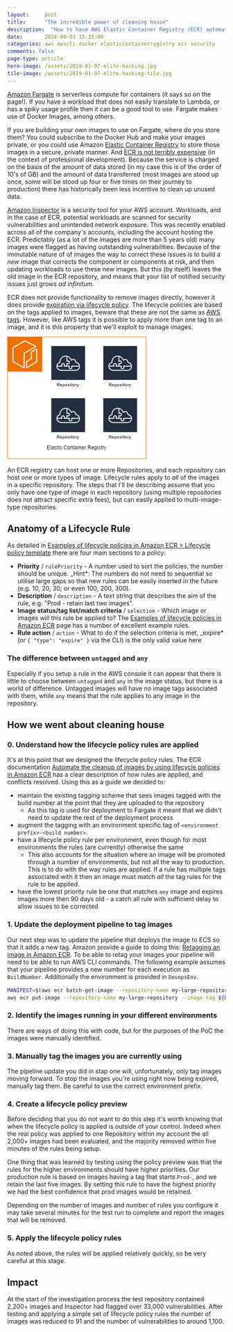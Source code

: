 ```yaml
---
layout: 	post
title:  	"The incredible power of cleaning house"
description:  "How to have AWS Elastic Container Registry (ECR) automatically expire your old images for fun, savings and security"
date:   	2024-09-03 15:15:00
categories: aws awscli docker elasticcontainerregistry ecr security
comments: false
page-type: article
hero-image: /assets/2019-01-07-elite-hacking.jpg
tile-image: /assets/2019-01-07-elite-hacking-tile.jpg
---
```


[Amazon Fargate](https://aws.amazon.com/fargate/) is serverless compute for containers (it says so on the page!). If you have a workload that does not easily translate to Lambda, or has a spiky usage profile then it can be a good tool to use. Fargate makes use of Docker Images, among others.

If you are building your own images to use on Fargate, where do you store them? You could subscribe to the Docker Hub and make your images private, or you could use Amazon [Elastic Container Registry](https://aws.amazon.com/ecr/) to store those images in a secure, private manner. And [ECR is not terribly expensive](https://aws.amazon.com/ecr/pricing/) (in the context of professional development). Because the service is charged on the basis of the amount of data stored (in my case this is of the order of 10's of GB) and the amount of data transferred (most images are stood up once, some will be stood up four or five times on their journey to production) there has historically been less incentive to clean up unused data.

[Amazon Inspector](https://aws.amazon.com/inspector/) is a security tool for your AWS account. Workloads, and in the case of ECR, potential workloads are scanned for security vulnerabilities and unintended network exposure. This was recently enabled across all of the company's accounts, including the account hosting the ECR. Predictably (as a lot of the images are more than 5 years old) many images were flagged as having outstanding vulnerabilities. Because of the immutable nature of of images the way to correct these issues is to build a _new_ image that corrects the component or components at risk, and then updating workloads to use these new images. But this (by itself) leaves the old image in the ECR repository, and means that your list of notified security issues just grows _ad infinitum_.

ECR does not provide functionality to remove images directly, however it does provide [expiration via lifecycle policy](https://docs.aws.amazon.com/AmazonECR/latest/userguide/LifecyclePolicies.html). The lifecycle policies are based on the tags applied to images, beware that these are not the same as [AWS tags](https://docs.aws.amazon.com/whitepapers/latest/tagging-best-practices/what-are-tags.html). However, like AWS tags it is possible to apply more than one tag to an image, and it is this property that we'll exploit to manage images.

![Diagram showing an ECR registry hosting many repositories](/assets/2024-09-03-ecr-diagram.png)

An ECR registry can host one or more Repositories, and each repository can host one or more types of image. Lifecycle rules apply to _all_ of the images in a specific repository. The steps that I'll be describing assume that you only have one type of image in each repository (using multiple repositories does not attract specific extra fees), but can easily applied to multi-image-type repositories.

## Anatomy of a Lifecycle Rule

As detailed in [Examples of lifecycle policies in Amazon ECR > Lifecycle policy template](https://docs.aws.amazon.com/AmazonECR/latest/userguide/lifecycle_policy_examples.html#lifecycle_policy_syntax) there are four main sections to a policy:

* **Priority** / `rulePriority` - A number used to sort the policies, the number should be unique. _Hint*: The numbers do not need to sequential so utilise large gaps so that new rules can be easily inserted in the future (e.g. 10, 20, 30; or even 100, 200, 300).
* **Description** / `description` - A text string that describes the aim of the rule, e.g. "Prod - retain last two images".
* **Image status/tag list/match criteria** / `selection` - Which image or images will this rule be applied to? The [Examples of lifecycle policies in Amazon ECR](https://docs.aws.amazon.com/AmazonECR/latest/userguide/lifecycle_policy_examples.html) page has a number of excellent example rules.
* **Rule action** / `action` - What to do if the selection criteria is met, _expire* (or `{ "type": "expire" }` via the CLI) is the only valid value here

### The difference between `untagged` and `any`

Especially if you setup a rule in the AWS console it can appear that there is little to choose between `untagged` and `any` in the image status, but there is a world of difference. Untagged images will have _no_ image tags associated with them, while `any` means that the rule applies to any image in the repository.

## How we went about cleaning house

### 0. Understand how the lifecycle policy rules are applied

It's at this point that we designed the lifecycle policy rules. The ECR documentation [Automate the cleanup of images by using lifecycle policies in Amazon ECR](https://docs.aws.amazon.com/AmazonECR/latest/userguide/LifecyclePolicies.html) has a clear description of how rules are applied, and conflicts resolved. Using this as a guide we decided to:

* maintain the existing tagging scheme that sees images tagged with the build number at the point that they are uploaded to the repository
  * As this tag is used for deployment to Fargate it meant that we didn't need to update the rest of the deployment process
* augment the tagging with an environment specific tag of `<environment prefix>-<build number>`.
* have a lifecycle policy rule per environment, even though for most environments the rules (are currently) otherwise the same
  * This also accounts for the situation where an image will be promoted through a number of environments, but not all the way to production. This is to do with the way rules are applied. If a rule has multiple tags associated with it then an image must match _all_ the tag rules for the rule to be applied.
* have the lowest priority rule be one that matches `any` image and expires images more then 90 days old - a catch all rule with sufficient delay to allow issues to be corrected

### 1. Update the deployment pipeline to tag images

Our next step was to update the pipeline that deploys the image to ECS so that it adds a new tag. Amazon provide a guide to doing this: [Retagging an image in Amazon ECR](https://docs.aws.amazon.com/AmazonECR/latest/userguide/image-retag.html). To be able to retag your images your pipeline will need to be able to run AWS CLI commands. The following example assumes that your pipeline provides a new number for each execution as `BuildNumber`. Additionally the environment is provided in `DevopsEnv`.

```bash
MANIFEST=$(aws ecr batch-get-image --repository-name my-large-repository --image-ids imageTag=$(BuildNumber) --output text --query 'images[].imageManifest')
aws ecr put-image --repository-name my-large-repository --image-tag ${DevopsEnv}-$(BuildNumber) --image-manifest "$MANIFEST"  
```

### 2. Identify the images running in your different environments

There are ways of doing this with code, but for the purposes of the PoC the images were manually identified.

### 3. Manually tag the images you are currently using

The pipeline update you did in stap one will, unfortunately, only tag images moving forward. To stop the images you're using right now being expired, manually tag them. Be careful to use the correct environment prefix.

### 4. Create a lifecycle policy preview

Before deciding that you do not want to do this step it's worth knowing that when the lifecycle policy is applied is outside of your control. Indeed when the real policy was applied to one Repository within my account the all 2,000+ images had been evaluated, and the majority removed within five minutes of the rules being setup.

One thing that was learned by testing using the policy preview was that the rules for the higher environments should have higher priorities. Our production rule is based on images having a tag that starts `Prod-`, and we retain the last five images. By setting this rule to have the highest priority we had the best confidence that prod images would be retained.

Depending on the number of images and number of rules you configure it may take several minutes for the test run to complete and report the images that will be removed.

### 5. Apply the lifecycle policy rules

As noted above, the rules will be applied relatively quickly, so be very careful at this stage.

## Impact

At the start of the investigation process the test repository contained 2,200+ images and Inspector had flagged over 33,000 vulnerabilities. After testing and applying a simple set of lifecycle policy rules the number of images was reduced to 91 and the number of vulnerabilities to around 1,100.